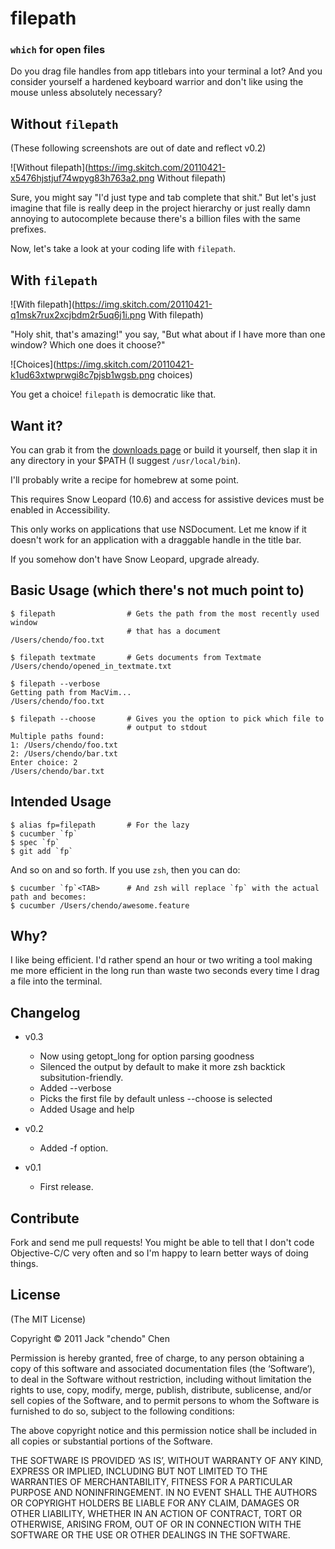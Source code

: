 # filepath
### `which` for open files

Do you drag file handles from app titlebars into your terminal a lot?
And you consider yourself a hardened keyboard warrior and don't like
using the mouse unless absolutely necessary?

## Without `filepath`

(These following screenshots are out of date and reflect v0.2)

![Without filepath](https://img.skitch.com/20110421-x5476hjstjuf74wpyg83h763a2.png Without filepath)

Sure, you might say "I'd just type and tab complete that shit." But let's
just imagine that file is really deep in the project hierarchy
or just really damn annoying to autocomplete because there's a billion
files with the same prefixes.

Now, let's take a look at your coding life with `filepath`.

## With `filepath`

![With filepath](https://img.skitch.com/20110421-q1msk7rux2xcjbdm2r5uq6j1i.png With filepath)

"Holy shit, that's amazing!" you say, "But what about if I have more
than one window? Which one does it choose?"

![Choices](https://img.skitch.com/20110421-k1ud63xtwprwgi8c7pjsb1wgsb.png choices)

You get a choice! `filepath` is democratic like that.

## Want it?

You can grab it from the [downloads page](https://github.com/chendo/filepath/downloads)
or build it yourself, then slap it in any directory in your $PATH (I
suggest `/usr/local/bin`).

I'll probably write a recipe for homebrew at some point.

This requires Snow Leopard (10.6) and access for assistive devices must
be enabled in Accessibility.

This only works on applications that use NSDocument. Let me know if it
doesn't work for an application with a draggable handle in the title bar.

If you somehow don't have Snow Leopard, upgrade already.

## Basic Usage (which there's not much point to)

    $ filepath                # Gets the path from the most recently used window
                              # that has a document
    /Users/chendo/foo.txt

    $ filepath textmate       # Gets documents from Textmate
    /Users/chendo/opened_in_textmate.txt

    $ filepath --verbose
    Getting path from MacVim...
    /Users/chendo/foo.txt

    $ filepath --choose       # Gives you the option to pick which file to
                              # output to stdout
    Multiple paths found:
    1: /Users/chendo/foo.txt
    2: /Users/chendo/bar.txt
    Enter choice: 2
    /Users/chendo/bar.txt

## Intended Usage

    $ alias fp=filepath       # For the lazy
    $ cucumber `fp`
    $ spec `fp`
    $ git add `fp`

And so on and so forth. If you use `zsh`, then you can do:

    $ cucumber `fp`<TAB>      # And zsh will replace `fp` with the actual path and becomes:
    $ cucumber /Users/chendo/awesome.feature

## Why?

I like being efficient. I'd rather spend an hour or two writing a tool
making me more efficient in the long run than waste two seconds every
time I drag a file into the terminal.


## Changelog

* v0.3
  * Now using getopt_long for option parsing goodness
  * Silenced the output by default to make it more zsh backtick
    subsitution-friendly.
  * Added --verbose
  * Picks the first file by default unless --choose is selected
  * Added Usage and help

* v0.2
  * Added -f option.

* v0.1
  * First release.

## Contribute

Fork and send me pull requests! You might be able to tell that I don't
code Objective-C/C very often and so I'm happy to learn better ways of
doing things.

## License

(The MIT License)

Copyright © 2011 Jack "chendo" Chen

Permission is hereby granted, free of charge, to any person obtaining a copy of this software and associated documentation files (the ‘Software’), to deal in the Software without restriction, including without limitation the rights to use, copy, modify, merge, publish, distribute, sublicense, and/or sell copies of the Software, and to permit persons to whom the Software is furnished to do so, subject to the following conditions:

The above copyright notice and this permission notice shall be included in all copies or substantial portions of the Software.

THE SOFTWARE IS PROVIDED ‘AS IS’, WITHOUT WARRANTY OF ANY KIND, EXPRESS OR IMPLIED, INCLUDING BUT NOT LIMITED TO THE WARRANTIES OF MERCHANTABILITY, FITNESS FOR A PARTICULAR PURPOSE AND NONINFRINGEMENT. IN NO EVENT SHALL THE AUTHORS OR COPYRIGHT HOLDERS BE LIABLE FOR ANY CLAIM, DAMAGES OR OTHER LIABILITY, WHETHER IN AN ACTION OF CONTRACT, TORT OR OTHERWISE, ARISING FROM, OUT OF OR IN CONNECTION WITH THE SOFTWARE OR THE USE OR OTHER DEALINGS IN THE SOFTWARE.

